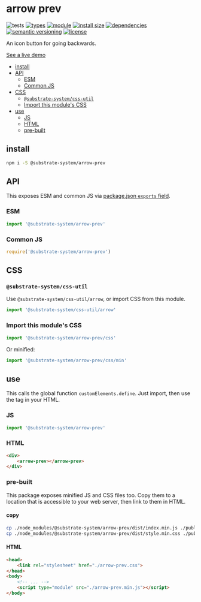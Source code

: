 # arrow prev
![tests](https://github.com/substrate-system/arrow-prev/actions/workflows/nodejs.yml/badge.svg)
[![types](https://img.shields.io/npm/types/@substrate-system/arrow-prev?style=flat-square)](README.md)
[![module](https://img.shields.io/badge/module-ESM%2FCJS-blue?style=flat-square)](README.md)
[![install size](https://packagephobia.com/badge?p=@substrate-system/arrow-prev)](https://packagephobia.com/result?p=@substrate-system/arrow-prev)
[![dependencies](https://img.shields.io/badge/dependencies-zero-brightgreen.svg?style=flat-square)](package.json)
[![semantic versioning](https://img.shields.io/badge/semver-2.0.0-blue?logo=semver&style=flat-square)](https://semver.org/)
[![license](https://img.shields.io/badge/license-MIT-brightgreen.svg?style=flat-square)](LICENSE)

An icon button for going backwards.

[See a live demo](https://substrate-system.github.io/arrow-prev/)

<!-- toc -->

- [install](#install)
- [API](#api)
  * [ESM](#esm)
  * [Common JS](#common-js)
- [CSS](#css)
  * [`@substrate-system/css-util`](#substrate-systemcss-util)
  * [Import this module's CSS](#import-this-modules-css)
- [use](#use)
  * [JS](#js)
  * [HTML](#html)
  * [pre-built](#pre-built)

<!-- tocstop -->

## install

```sh
npm i -S @substrate-system/arrow-prev
```

## API

This exposes ESM and common JS via [package.json `exports` field](https://nodejs.org/api/packages.html#exports).

### ESM
```js
import '@substrate-system/arrow-prev'
```

### Common JS
```js
require('@substrate-system/arrow-prev')
```

## CSS

### `@substrate-system/css-util`

Use `@substrate-system/css-util/arrow`, or import CSS from this module.

```js
import '@substrate-system/css-util/arrow'
```

### Import this module's CSS

```js
import '@substrate-system/arrow-prev/css'
```

Or minified:
```js
import '@substrate-system/arrow-prev/css/min'
```

## use
This calls the global function `customElements.define`. Just import, then use
the tag in your HTML.

### JS
```js
import '@substrate-system/arrow-prev'
```

### HTML
```html
<div>
    <arrow-prev></arrow-prev>
</div>
```

### pre-built
This package exposes minified JS and CSS files too. Copy them to a location that is
accessible to your web server, then link to them in HTML.

#### copy
```sh
cp ./node_modules/@substrate-system/arrow-prev/dist/index.min.js ./public/arrow-prev.min.js
cp ./node_modules/@substrate-system/arrow-prev/dist/style.min.css ./public/arrow-prev.css
```

#### HTML
```html
<head>
    <link rel="stylesheet" href="./arrow-prev.css">
</head>
<body>
    <!-- ... -->
    <script type="module" src="./arrow-prev.min.js"></script>
</body>
```
